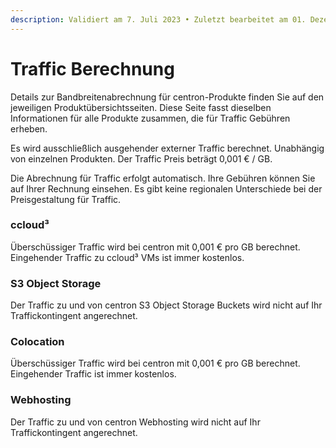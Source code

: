 ```yaml
---
description: Validiert am 7. Juli 2023 • Zuletzt bearbeitet am 01. Dezember 2023
---
```


# Traffic Berechnung

Details zur Bandbreitenabrechnung für centron-Produkte finden Sie auf den jeweiligen Produktübersichtsseiten. Diese Seite fasst dieselben Informationen für alle Produkte zusammen, die für Traffic Gebühren erheben.

Es wird ausschließlich ausgehender externer Traffic berechnet. Unabhängig von einzelnen Produkten. Der Traffic Preis beträgt 0,001 € / GB.

Die Abrechnung für Traffic erfolgt automatisch. Ihre Gebühren können Sie auf Ihrer Rechnung einsehen. Es gibt keine regionalen Unterschiede bei der Preisgestaltung für Traffic.



### ccloud³

Überschüssiger Traffic wird bei centron mit 0,001 € pro GB berechnet. Eingehender Traffic zu ccloud³ VMs ist immer kostenlos.

### S3 Object Storage

Der Traffic zu und von centron S3 Object Storage Buckets wird nicht auf Ihr Traffickontingent angerechnet.

### Colocation

Überschüssiger Traffic wird bei centron mit 0,001 € pro GB berechnet. Eingehender Traffic  ist immer kostenlos.

### Webhosting

Der Traffic zu und von centron Webhosting wird nicht auf Ihr Traffickontingent angerechnet.



